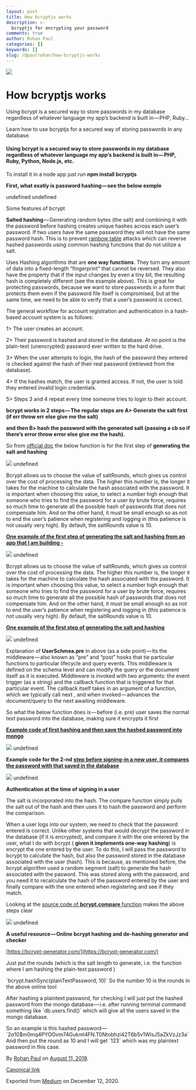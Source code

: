 ```yaml
---
layout: post
title: How bcryptjs works
description: >-
  bcryptjs for encrypting your password
comments: true
author: Rohan Paul
categories: []
keywords: []
slug: /@paulrohan/how-bcryptjs-works
---
```



![](https://cdn-images-1.medium.com/max/800/1*cYPdg0MnTsOI_0kM5V4zXg.jpeg)

# How bcryptjs works

Using bcrypt is a secured way to store passwords in my database regardless of whatever language my app’s backend is built in — PHP, Ruby…

Learn how to use bcryptjs for a secured way of storing passwords in any database.




#### Using **bcrypt** is a secured way to store passwords in my database regardless of whatever language my app’s backend is built in — PHP, Ruby, Python, Node.js, etc.

To install it in a node app just run **npm install bcryptjs**

**First, what exatly is password hashing — see the below exmple**

undefined
undefined

Some features of bcrypt

**Salted hashing** — Generating random bytes (the salt) and combining it with the password before hashing creates unique hashes across each user’s password. If two users have the same password they will not have the same password hash. This is to prevent [rainbow table](https://en.wikipedia.org/wiki/Rainbow_table) attacks which can reverse hashed passwords using common hashing functions that do not utilize a salt.

Uses Hashing algorithms that are **one way functions**. They turn any amount of data into a fixed-length “fingerprint” that cannot be reversed. They also have the property that if the input changes by even a tiny bit, the resulting hash is completely different (see the example above). This is great for protecting passwords, because we want to store passwords in a form that protects them even if the password file itself is compromised, but at the same time, we need to be able to verify that a user’s password is correct.

The general workflow for account registration and authentication in a hash-based account system is as follows:

1> The user creates an account.

2> Their password is hashed and stored in the database. At no point is the plain-text (unencrypted) password ever written to the hard drive.

3> When the user attempts to login, the hash of the password they entered is checked against the hash of their real password (retrieved from the database).

4> If the hashes match, the user is granted access. If not, the user is told they entered invalid login credentials.

5> Steps 3 and 4 repeat every time someone tries to login to their account.

**bcrypt works in 2 steps — The regular steps are A> Generate the salt first (if err throw err else give me the salt)**

**and then B> hash the password with the generated salt (passing a cb so if there’s error throw error else give me the hash).**

So from [official doc](https://github.com/dcodeIO/bcrypt.js#usage---async) the below function is for the first step of **generating the salt and hashing**

![](https://cdn-images-1.medium.com/max/800/1*3EnupfmEKRhzfrmfKF8UCQ.png)
undefined

Bcrypt allows us to choose the value of saltRounds, which gives us control over the cost of processing the data. The higher this number is, the longer it takes for the machine to calculate the hash associated with the password. It is important when choosing this value, to select a number high enough that someone who tries to find the password for a user by brute force, requires so much time to generate all the possible hash of passwords that does not compensate him. And on the other hand, it must be small enough so as not to end the user’s patience when registering and logging in (this patience is not usually very high). By default, the saltRounds value is 10.

[**One example of the first step of generating the salt and hashing from an app that I am building -**](https://github.com/rohan-paul/Tiny-Twitter-Clone/blob/master/models/user.js)

![](https://cdn-images-1.medium.com/max/800/1*LJJ8WC1BJADZJ-uulXerUA.png)
undefined

Bcrypt allows us to choose the value of saltRounds, which gives us control over the cost of processing the data. The higher this number is, the longer it takes for the machine to calculate the hash associated with the password. It is important when choosing this value, to select a number high enough that someone who tries to find the password for a user by brute force, requires so much time to generate all the possible hash of passwords that does not compensate him. And on the other hand, it must be small enough so as not to end the user’s patience when registering and logging in (this patience is not usually very high). By default, the saltRounds value is 10.

[**One example of the first step of generating the salt and hashing**](https://github.com/rohan-paul/Tiny-Twitter-Clone/blob/master/models/user.js)

![](https://cdn-images-1.medium.com/max/800/1*eIcisK2Buf53yKzPWfbnPg.png)
undefined

Explanation of **UserSchmea.pre** in above (as a side point) — Its the middleware — also known as “pre” and “post” hooks that tie particular functions to particular lifecycle and query events. This middleware is defined on the schema level and can modify the query or the document itself as it is executed. Middleware is invoked with two arguments: the event trigger (as a string) and the callback function that is triggered for that particular event. The callback itself takes in an argument of a function, which we typically call next , and when invoked — advances the document/query to the next awaiting middleware.

So what the below function does is — before (i.e. pre) user saves the normal text password into the database, making sure it encrypts it first

[**Example code of first hashing and then save the hashed password into mongo**](https://github.com/rohan-paul/Developer-Profile-App/blob/master/routes/api/users.js)

![](https://cdn-images-1.medium.com/max/800/1*VqcxwTzQB6nnNWTzoQFF4g.png)
undefined

**Example code for the 2-nd** [**step before signing-in a new user, it compares the password with that saved in the database**](https://github.com/rohan-paul/Developer-Profile-App/blob/master/routes/api/users.js)

![](https://cdn-images-1.medium.com/max/800/1*5UO30s40i7KHld5RRaoooQ.png)
undefined

**Authentication at the time of signing in a user**

The salt is incorporated into the hash. The compare function simply pulls the salt out of the hash and then uses it to hash the password and perform the comparison.

When a user logs into our system, we need to check that the password entered is correct. Unlike other systems that would decrypt the password in the database (if it is encrypted), and compare it with the one entered by the user, what I do with bcrypt ( **given it implements one-way hashing**) is encrypt the one entered by the user. To do this, I will pass the password to bcrypt to calculate the hash, but also the password stored in the database associated with the user (hash). This is because, as mentioned before, the bcrypt algorithm used a random segment (salt) to generate the hash associated with the pasword. This was stored along with the password, and you need it to recalculate the hash of the password entered by the user and finally compare with the one entered when registering and see if they match.

Looking at the [source code of **bcrypt.compare** function](https://github.com/dcodeIO/bcrypt.js/blob/b09f7f266a7015456b7b36deeb026dc636f64542/dist/bcrypt.js#L269) makes the above steps clear

![](https://cdn-images-1.medium.com/max/800/1*tuP93hhOymfu27O30zmaBA.png)
undefined

**A useful resource — Online bcrypt hashing and de-hashing generator and checker**

[https://bcrypt-generator.com/](https://bcrypt-generator.com/)

Just put the rounds (which is the salt length to generate, i.e. the function where I am hashing the plain-text password )

\`bcrypt.hashSync(plainTextPassword, 10)\` So the number 10 is the rounds in the above online tool

After hashing a plaintext password, for checking I will just put the hashed password from the mongo database — i.e. after running terminal command something like \`db.users.find()\` which will give all the users saved in the mongo database.

So an example is this hashed password — \`$2a$10$m0mq4PYOOvm74Gukml4FN.T0Ntobhzi42T6b5v1WIsJ5aZkVzJz3a\` And then put the round as 10 and I will get \`123\` which was my plaintext password in this case.

By [Rohan Paul](https://medium.com/@paulrohan) on [August 11, 2018](https://medium.com/p/90ef4cb85bf4).

[Canonical link](https://medium.com/@paulrohan/how-bcryptjs-works-90ef4cb85bf4)

Exported from [Medium](https://medium.com) on December 12, 2020.